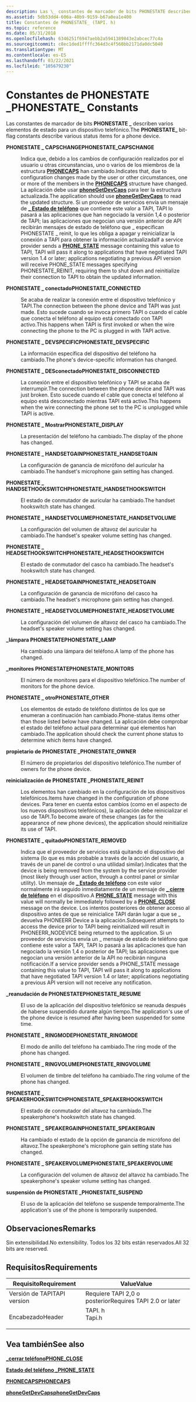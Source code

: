 ```yaml
---
description: Las \_ constantes de marcador de bits PHONESTATE describen varios elementos de estado para un dispositivo telefónico.
ms.assetid: 5db53dd4-606a-40b9-9159-b67a0ea1e400
title: Constantes de PHONESTATE_ (TAPI. h)
ms.topic: reference
ms.date: 05/31/2018
ms.openlocfilehash: 6346251f6947aebb2a5941389843e2abcec77c4a
ms.sourcegitcommit: c8ec1ded1ffffc364d3c4f560bb2171da0dc5040
ms.translationtype: MT
ms.contentlocale: es-ES
ms.lasthandoff: 03/22/2021
ms.locfileid: "105679230"
---
```

# <a name="phonestate_-constants"></a><span data-ttu-id="ebc3d-103">Constantes de PHONESTATE \_</span><span class="sxs-lookup"><span data-stu-id="ebc3d-103">PHONESTATE\_ Constants</span></span>

<span data-ttu-id="ebc3d-104">Las constantes de marcador de bits **PHONESTATE \_** describen varios elementos de estado para un dispositivo telefónico.</span><span class="sxs-lookup"><span data-stu-id="ebc3d-104">The **PHONESTATE\_** bit-flag constants describe various status items for a phone device.</span></span>

<dl> <dt>

<span data-ttu-id="ebc3d-105"><span id="PHONESTATE_CAPSCHANGE"></span><span id="phonestate_capschange"></span>**PHONESTATE \_ CAPSCHANGE**</span><span class="sxs-lookup"><span data-stu-id="ebc3d-105"><span id="PHONESTATE_CAPSCHANGE"></span><span id="phonestate_capschange"></span>**PHONESTATE\_CAPSCHANGE**</span></span>
</dt> <dd> <dl> <dt>



<span data-ttu-id="ebc3d-106">Indica que, debido a los cambios de configuración realizados por el usuario u otras circunstancias, uno o varios de los miembros de la estructura [**PHONECAPS**](/windows/desktop/api/Tapi/ns-tapi-phonecaps) han cambiado.</span><span class="sxs-lookup"><span data-stu-id="ebc3d-106">Indicates that, due to configuration changes made by the user or other circumstances, one or more of the members in the [**PHONECAPS**](/windows/desktop/api/Tapi/ns-tapi-phonecaps) structure have changed.</span></span> <span data-ttu-id="ebc3d-107">La aplicación debe usar [**phoneGetDevCaps**](/windows/desktop/api/Tapi/nf-tapi-phonegetdevcaps) para leer la estructura actualizada.</span><span class="sxs-lookup"><span data-stu-id="ebc3d-107">The application should use [**phoneGetDevCaps**](/windows/desktop/api/Tapi/nf-tapi-phonegetdevcaps) to read the updated structure.</span></span> <span data-ttu-id="ebc3d-108">Si un proveedor de servicios envía un mensaje de [**\_ Estado de teléfono**](phone-state.md) que contiene este valor a TAPI, TAPI lo pasará a las aplicaciones que han negociado la versión 1,4 o posterior de TAPI; las aplicaciones que negocian una versión anterior de API recibirán mensajes de estado de teléfono que \_ especifican PHONESTATE \_ reinit, lo que les obliga a apagar y reinicializar la conexión a TAPI para obtener la información actualizada</span><span class="sxs-lookup"><span data-stu-id="ebc3d-108">If a service provider sends a [**PHONE\_STATE**](phone-state.md) message containing this value to TAPI, TAPI will pass it along to applications that have negotiated TAPI version 1.4 or later; applications negotiating a previous API version will receive PHONE\_STATE messages specifying PHONESTATE\_REINIT, requiring them to shut down and reinitialize their connection to TAPI to obtain the updated information.</span></span>


</dt> </dl> </dd> <dt>

<span data-ttu-id="ebc3d-109"><span id="PHONESTATE_CONNECTED"></span><span id="phonestate_connected"></span>**PHONESTATE \_ conectado**</span><span class="sxs-lookup"><span data-stu-id="ebc3d-109"><span id="PHONESTATE_CONNECTED"></span><span id="phonestate_connected"></span>**PHONESTATE\_CONNECTED**</span></span>
</dt> <dd> <dl> <dt>



<span data-ttu-id="ebc3d-110">Se acaba de realizar la conexión entre el dispositivo telefónico y TAPI.</span><span class="sxs-lookup"><span data-stu-id="ebc3d-110">The connection between the phone device and TAPI was just made.</span></span> <span data-ttu-id="ebc3d-111">Esto sucede cuando se invoca primero TAPI o cuando el cable que conecta el teléfono al equipo está conectado con TAPI activo.</span><span class="sxs-lookup"><span data-stu-id="ebc3d-111">This happens when TAPI is first invoked or when the wire connecting the phone to the PC is plugged in with TAPI active.</span></span>


</dt> </dl> </dd> <dt>

<span data-ttu-id="ebc3d-112"><span id="PHONESTATE_DEVSPECIFIC"></span><span id="phonestate_devspecific"></span>**PHONESTATE \_ DEVSPECIFIC**</span><span class="sxs-lookup"><span data-stu-id="ebc3d-112"><span id="PHONESTATE_DEVSPECIFIC"></span><span id="phonestate_devspecific"></span>**PHONESTATE\_DEVSPECIFIC**</span></span>
</dt> <dd> <dl> <dt>



<span data-ttu-id="ebc3d-113">La información específica del dispositivo del teléfono ha cambiado.</span><span class="sxs-lookup"><span data-stu-id="ebc3d-113">The phone's device-specific information has changed.</span></span>


</dt> </dl> </dd> <dt>

<span data-ttu-id="ebc3d-114"><span id="PHONESTATE_DISCONNECTED"></span><span id="phonestate_disconnected"></span>**PHONESTATE \_ DESconectado**</span><span class="sxs-lookup"><span data-stu-id="ebc3d-114"><span id="PHONESTATE_DISCONNECTED"></span><span id="phonestate_disconnected"></span>**PHONESTATE\_DISCONNECTED**</span></span>
</dt> <dd> <dl> <dt>



<span data-ttu-id="ebc3d-115">La conexión entre el dispositivo telefónico y TAPI se acaba de interrumpir.</span><span class="sxs-lookup"><span data-stu-id="ebc3d-115">The connection between the phone device and TAPI was just broken.</span></span> <span data-ttu-id="ebc3d-116">Esto sucede cuando el cable que conecta el teléfono al equipo está desconectado mientras TAPI está activo.</span><span class="sxs-lookup"><span data-stu-id="ebc3d-116">This happens when the wire connecting the phone set to the PC is unplugged while TAPI is active.</span></span>


</dt> </dl> </dd> <dt>

<span data-ttu-id="ebc3d-117"><span id="PHONESTATE_DISPLAY"></span><span id="phonestate_display"></span>**PHONESTATE \_ Mostrar**</span><span class="sxs-lookup"><span data-stu-id="ebc3d-117"><span id="PHONESTATE_DISPLAY"></span><span id="phonestate_display"></span>**PHONESTATE\_DISPLAY**</span></span>
</dt> <dd> <dl> <dt>



<span data-ttu-id="ebc3d-118">La presentación del teléfono ha cambiado.</span><span class="sxs-lookup"><span data-stu-id="ebc3d-118">The display of the phone has changed.</span></span>


</dt> </dl> </dd> <dt>

<span data-ttu-id="ebc3d-119"><span id="PHONESTATE_HANDSETGAIN"></span><span id="phonestate_handsetgain"></span>**PHONESTATE \_ HANDSETGAIN**</span><span class="sxs-lookup"><span data-stu-id="ebc3d-119"><span id="PHONESTATE_HANDSETGAIN"></span><span id="phonestate_handsetgain"></span>**PHONESTATE\_HANDSETGAIN**</span></span>
</dt> <dd> <dl> <dt>



<span data-ttu-id="ebc3d-120">La configuración de ganancia de micrófono del auricular ha cambiado.</span><span class="sxs-lookup"><span data-stu-id="ebc3d-120">The handset's microphone gain setting has changed.</span></span>


</dt> </dl> </dd> <dt>

<span data-ttu-id="ebc3d-121"><span id="PHONESTATE_HANDSETHOOKSWITCH"></span><span id="phonestate_handsethookswitch"></span>**PHONESTATE \_ HANDSETHOOKSWITCH**</span><span class="sxs-lookup"><span data-stu-id="ebc3d-121"><span id="PHONESTATE_HANDSETHOOKSWITCH"></span><span id="phonestate_handsethookswitch"></span>**PHONESTATE\_HANDSETHOOKSWITCH**</span></span>
</dt> <dd> <dl> <dt>



<span data-ttu-id="ebc3d-122">El estado de conmutador de auricular ha cambiado.</span><span class="sxs-lookup"><span data-stu-id="ebc3d-122">The handset hookswitch state has changed.</span></span>


</dt> </dl> </dd> <dt>

<span data-ttu-id="ebc3d-123"><span id="PHONESTATE_HANDSETVOLUME"></span><span id="phonestate_handsetvolume"></span>**PHONESTATE \_ HANDSETVOLUME**</span><span class="sxs-lookup"><span data-stu-id="ebc3d-123"><span id="PHONESTATE_HANDSETVOLUME"></span><span id="phonestate_handsetvolume"></span>**PHONESTATE\_HANDSETVOLUME**</span></span>
</dt> <dd> <dl> <dt>



<span data-ttu-id="ebc3d-124">La configuración del volumen de altavoz del auricular ha cambiado.</span><span class="sxs-lookup"><span data-stu-id="ebc3d-124">The handset's speaker volume setting has changed.</span></span>


</dt> </dl> </dd> <dt>

<span data-ttu-id="ebc3d-125"><span id="PHONESTATE_HEADSETHOOKSWITCH"></span><span id="phonestate_headsethookswitch"></span>**PHONESTATE \_ HEADSETHOOKSWITCH**</span><span class="sxs-lookup"><span data-stu-id="ebc3d-125"><span id="PHONESTATE_HEADSETHOOKSWITCH"></span><span id="phonestate_headsethookswitch"></span>**PHONESTATE\_HEADSETHOOKSWITCH**</span></span>
</dt> <dd> <dl> <dt>



<span data-ttu-id="ebc3d-126">El estado de conmutador del casco ha cambiado.</span><span class="sxs-lookup"><span data-stu-id="ebc3d-126">The headset's hookswitch state has changed.</span></span>


</dt> </dl> </dd> <dt>

<span data-ttu-id="ebc3d-127"><span id="PHONESTATE_HEADSETGAIN"></span><span id="phonestate_headsetgain"></span>**PHONESTATE \_ HEADSETGAIN**</span><span class="sxs-lookup"><span data-stu-id="ebc3d-127"><span id="PHONESTATE_HEADSETGAIN"></span><span id="phonestate_headsetgain"></span>**PHONESTATE\_HEADSETGAIN**</span></span>
</dt> <dd> <dl> <dt>



<span data-ttu-id="ebc3d-128">La configuración de ganancia de micrófono del casco ha cambiado.</span><span class="sxs-lookup"><span data-stu-id="ebc3d-128">The headset's microphone gain setting has changed.</span></span>


</dt> </dl> </dd> <dt>

<span data-ttu-id="ebc3d-129"><span id="PHONESTATE_HEADSETVOLUME"></span><span id="phonestate_headsetvolume"></span>**PHONESTATE \_ HEADSETVOLUME**</span><span class="sxs-lookup"><span data-stu-id="ebc3d-129"><span id="PHONESTATE_HEADSETVOLUME"></span><span id="phonestate_headsetvolume"></span>**PHONESTATE\_HEADSETVOLUME**</span></span>
</dt> <dd> <dl> <dt>



<span data-ttu-id="ebc3d-130">La configuración del volumen de altavoz del casco ha cambiado.</span><span class="sxs-lookup"><span data-stu-id="ebc3d-130">The headset's speaker volume setting has changed.</span></span>


</dt> </dl> </dd> <dt>

<span data-ttu-id="ebc3d-131"><span id="PHONESTATE_LAMP"></span><span id="phonestate_lamp"></span>**\_lámpara PHONESTATE**</span><span class="sxs-lookup"><span data-stu-id="ebc3d-131"><span id="PHONESTATE_LAMP"></span><span id="phonestate_lamp"></span>**PHONESTATE\_LAMP**</span></span>
</dt> <dd> <dl> <dt>



<span data-ttu-id="ebc3d-132">Ha cambiado una lámpara del teléfono.</span><span class="sxs-lookup"><span data-stu-id="ebc3d-132">A lamp of the phone has changed.</span></span>


</dt> </dl> </dd> <dt>

<span data-ttu-id="ebc3d-133"><span id="PHONESTATE_MONITORS"></span><span id="phonestate_monitors"></span>**\_monitores PHONESTATE**</span><span class="sxs-lookup"><span data-stu-id="ebc3d-133"><span id="PHONESTATE_MONITORS"></span><span id="phonestate_monitors"></span>**PHONESTATE\_MONITORS**</span></span>
</dt> <dd> <dl> <dt>



<span data-ttu-id="ebc3d-134">El número de monitores para el dispositivo telefónico.</span><span class="sxs-lookup"><span data-stu-id="ebc3d-134">The number of monitors for the phone device.</span></span>


</dt> </dl> </dd> <dt>

<span data-ttu-id="ebc3d-135"><span id="PHONESTATE_OTHER"></span><span id="phonestate_other"></span>**PHONESTATE \_ otro**</span><span class="sxs-lookup"><span data-stu-id="ebc3d-135"><span id="PHONESTATE_OTHER"></span><span id="phonestate_other"></span>**PHONESTATE\_OTHER**</span></span>
</dt> <dd> <dl> <dt>



<span data-ttu-id="ebc3d-136">Los elementos de estado de teléfono distintos de los que se enumeran a continuación han cambiado.</span><span class="sxs-lookup"><span data-stu-id="ebc3d-136">Phone-status items other than those listed below have changed.</span></span> <span data-ttu-id="ebc3d-137">La aplicación debe comprobar el estado del teléfono actual para determinar qué elementos han cambiado.</span><span class="sxs-lookup"><span data-stu-id="ebc3d-137">The application should check the current phone status to determine which items have changed.</span></span>


</dt> </dl> </dd> <dt>

<span data-ttu-id="ebc3d-138"><span id="PHONESTATE_OWNER"></span><span id="phonestate_owner"></span>**propietario de PHONESTATE \_**</span><span class="sxs-lookup"><span data-stu-id="ebc3d-138"><span id="PHONESTATE_OWNER"></span><span id="phonestate_owner"></span>**PHONESTATE\_OWNER**</span></span>
</dt> <dd> <dl> <dt>



<span data-ttu-id="ebc3d-139">El número de propietarios del dispositivo telefónico.</span><span class="sxs-lookup"><span data-stu-id="ebc3d-139">The number of owners for the phone device.</span></span>


</dt> </dl> </dd> <dt>

<span data-ttu-id="ebc3d-140"><span id="PHONESTATE_REINIT"></span><span id="phonestate_reinit"></span>**reinicialización de PHONESTATE \_**</span><span class="sxs-lookup"><span data-stu-id="ebc3d-140"><span id="PHONESTATE_REINIT"></span><span id="phonestate_reinit"></span>**PHONESTATE\_REINIT**</span></span>
</dt> <dd> <dl> <dt>



<span data-ttu-id="ebc3d-141">Los elementos han cambiado en la configuración de los dispositivos telefónicos.</span><span class="sxs-lookup"><span data-stu-id="ebc3d-141">Items have changed in the configuration of phone devices.</span></span> <span data-ttu-id="ebc3d-142">Para tener en cuenta estos cambios (como en el aspecto de los nuevos dispositivos telefónicos), la aplicación debe reinicializar el uso de TAPI.</span><span class="sxs-lookup"><span data-stu-id="ebc3d-142">To become aware of these changes (as for the appearance of new phone devices), the application should reinitialize its use of TAPI.</span></span>


</dt> </dl> </dd> <dt>

<span data-ttu-id="ebc3d-143"><span id="PHONESTATE_REMOVED"></span><span id="phonestate_removed"></span>**PHONESTATE \_ quitado**</span><span class="sxs-lookup"><span data-stu-id="ebc3d-143"><span id="PHONESTATE_REMOVED"></span><span id="phonestate_removed"></span>**PHONESTATE\_REMOVED**</span></span>
</dt> <dd> <dl> <dt>



<span data-ttu-id="ebc3d-144">Indica que el proveedor de servicios está quitando el dispositivo del sistema (lo que es más probable a través de la acción del usuario, a través de un panel de control o una utilidad similar).</span><span class="sxs-lookup"><span data-stu-id="ebc3d-144">Indicates that the device is being removed from the system by the service provider (most likely through user action, through a control panel or similar utility).</span></span> <span data-ttu-id="ebc3d-145">Un mensaje de [**\_ Estado de teléfono**](phone-state.md) con este valor normalmente irá seguido inmediatamente de un mensaje de [**\_ cierre de teléfono**](phone-close.md) en el dispositivo.</span><span class="sxs-lookup"><span data-stu-id="ebc3d-145">A [**PHONE\_STATE**](phone-state.md) message with this value will normally be immediately followed by a [**PHONE\_CLOSE**](phone-close.md) message on the device.</span></span> <span data-ttu-id="ebc3d-146">Los intentos posteriores de obtener acceso al dispositivo antes de que se reinicialice TAPI darán lugar a que se \_ devuelva PHONEERR Device a la aplicación.</span><span class="sxs-lookup"><span data-stu-id="ebc3d-146">Subsequent attempts to access the device prior to TAPI being reinitialized will result in PHONEERR\_NODEVICE being returned to the application.</span></span> <span data-ttu-id="ebc3d-147">Si un proveedor de servicios envía un \_ mensaje de estado de teléfono que contiene este valor a TAPI, TAPI lo pasará a las aplicaciones que han negociado la versión 1,4 o posterior de TAPI; las aplicaciones que negocian una versión anterior de la API no recibirán ninguna notificación.</span><span class="sxs-lookup"><span data-stu-id="ebc3d-147">If a service provider sends a PHONE\_STATE message containing this value to TAPI, TAPI will pass it along to applications that have negotiated TAPI version 1.4 or later; applications negotiating a previous API version will not receive any notification.</span></span>


</dt> </dl> </dd> <dt>

<span data-ttu-id="ebc3d-148"><span id="PHONESTATE_RESUME"></span><span id="phonestate_resume"></span>**\_reanudación de PHONESTATE**</span><span class="sxs-lookup"><span data-stu-id="ebc3d-148"><span id="PHONESTATE_RESUME"></span><span id="phonestate_resume"></span>**PHONESTATE\_RESUME**</span></span>
</dt> <dd> <dl> <dt>



<span data-ttu-id="ebc3d-149">El uso de la aplicación del dispositivo telefónico se reanuda después de haberse suspendido durante algún tiempo.</span><span class="sxs-lookup"><span data-stu-id="ebc3d-149">The application's use of the phone device is resumed after having been suspended for some time.</span></span>


</dt> </dl> </dd> <dt>

<span data-ttu-id="ebc3d-150"><span id="PHONESTATE_RINGMODE"></span><span id="phonestate_ringmode"></span>**PHONESTATE \_ RINGMODE**</span><span class="sxs-lookup"><span data-stu-id="ebc3d-150"><span id="PHONESTATE_RINGMODE"></span><span id="phonestate_ringmode"></span>**PHONESTATE\_RINGMODE**</span></span>
</dt> <dd> <dl> <dt>



<span data-ttu-id="ebc3d-151">El modo de anillo del teléfono ha cambiado.</span><span class="sxs-lookup"><span data-stu-id="ebc3d-151">The ring mode of the phone has changed.</span></span>


</dt> </dl> </dd> <dt>

<span data-ttu-id="ebc3d-152"><span id="PHONESTATE_RINGVOLUME"></span><span id="phonestate_ringvolume"></span>**PHONESTATE \_ RINGVOLUME**</span><span class="sxs-lookup"><span data-stu-id="ebc3d-152"><span id="PHONESTATE_RINGVOLUME"></span><span id="phonestate_ringvolume"></span>**PHONESTATE\_RINGVOLUME**</span></span>
</dt> <dd> <dl> <dt>



<span data-ttu-id="ebc3d-153">El volumen de timbre del teléfono ha cambiado.</span><span class="sxs-lookup"><span data-stu-id="ebc3d-153">The ring volume of the phone has changed.</span></span>


</dt> </dl> </dd> <dt>

<span data-ttu-id="ebc3d-154"><span id="PHONESTATE_SPEAKERHOOKSWITCH"></span><span id="phonestate_speakerhookswitch"></span>**PHONESTATE \_ SPEAKERHOOKSWITCH**</span><span class="sxs-lookup"><span data-stu-id="ebc3d-154"><span id="PHONESTATE_SPEAKERHOOKSWITCH"></span><span id="phonestate_speakerhookswitch"></span>**PHONESTATE\_SPEAKERHOOKSWITCH**</span></span>
</dt> <dd> <dl> <dt>



<span data-ttu-id="ebc3d-155">El estado de conmutador del altavoz ha cambiado.</span><span class="sxs-lookup"><span data-stu-id="ebc3d-155">The speakerphone's hookswitch state has changed.</span></span>


</dt> </dl> </dd> <dt>

<span data-ttu-id="ebc3d-156"><span id="PHONESTATE_SPEAKERGAIN"></span><span id="phonestate_speakergain"></span>**PHONESTATE \_ SPEAKERGAIN**</span><span class="sxs-lookup"><span data-stu-id="ebc3d-156"><span id="PHONESTATE_SPEAKERGAIN"></span><span id="phonestate_speakergain"></span>**PHONESTATE\_SPEAKERGAIN**</span></span>
</dt> <dd> <dl> <dt>



<span data-ttu-id="ebc3d-157">Ha cambiado el estado de la opción de ganancia de micrófono del altavoz.</span><span class="sxs-lookup"><span data-stu-id="ebc3d-157">The speakerphone's microphone gain setting state has changed.</span></span>


</dt> </dl> </dd> <dt>

<span data-ttu-id="ebc3d-158"><span id="PHONESTATE_SPEAKERVOLUME"></span><span id="phonestate_speakervolume"></span>**PHONESTATE \_ SPEAKERVOLUME**</span><span class="sxs-lookup"><span data-stu-id="ebc3d-158"><span id="PHONESTATE_SPEAKERVOLUME"></span><span id="phonestate_speakervolume"></span>**PHONESTATE\_SPEAKERVOLUME**</span></span>
</dt> <dd> <dl> <dt>



<span data-ttu-id="ebc3d-159">La configuración del volumen de altavoz del altavoz ha cambiado.</span><span class="sxs-lookup"><span data-stu-id="ebc3d-159">The speakerphone's speaker volume setting has changed.</span></span>


</dt> </dl> </dd> <dt>

<span data-ttu-id="ebc3d-160"><span id="PHONESTATE_SUSPEND"></span><span id="phonestate_suspend"></span>**suspensión de PHONESTATE \_**</span><span class="sxs-lookup"><span data-stu-id="ebc3d-160"><span id="PHONESTATE_SUSPEND"></span><span id="phonestate_suspend"></span>**PHONESTATE\_SUSPEND**</span></span>
</dt> <dd> <dl> <dt>



<span data-ttu-id="ebc3d-161">El uso de la aplicación del teléfono se suspende temporalmente.</span><span class="sxs-lookup"><span data-stu-id="ebc3d-161">The application's use of the phone is temporarily suspended.</span></span>


</dt> </dl> </dd> </dl>

## <a name="remarks"></a><span data-ttu-id="ebc3d-162">Observaciones</span><span class="sxs-lookup"><span data-stu-id="ebc3d-162">Remarks</span></span>

<span data-ttu-id="ebc3d-163">Sin extensibilidad.</span><span class="sxs-lookup"><span data-stu-id="ebc3d-163">No extensibility.</span></span> <span data-ttu-id="ebc3d-164">Todos los 32 bits están reservados.</span><span class="sxs-lookup"><span data-stu-id="ebc3d-164">All 32 bits are reserved.</span></span>

## <a name="requirements"></a><span data-ttu-id="ebc3d-165">Requisitos</span><span class="sxs-lookup"><span data-stu-id="ebc3d-165">Requirements</span></span>



| <span data-ttu-id="ebc3d-166">Requisito</span><span class="sxs-lookup"><span data-stu-id="ebc3d-166">Requirement</span></span> | <span data-ttu-id="ebc3d-167">Value</span><span class="sxs-lookup"><span data-stu-id="ebc3d-167">Value</span></span> |
|-------------------------|-----------------------------------------------------------------------------------|
| <span data-ttu-id="ebc3d-168">Versión de TAPI</span><span class="sxs-lookup"><span data-stu-id="ebc3d-168">TAPI version</span></span><br/> | <span data-ttu-id="ebc3d-169">Requiere TAPI 2,0 o posterior</span><span class="sxs-lookup"><span data-stu-id="ebc3d-169">Requires TAPI 2.0 or later</span></span><br/>                                             |
| <span data-ttu-id="ebc3d-170">Encabezado</span><span class="sxs-lookup"><span data-stu-id="ebc3d-170">Header</span></span><br/>       | <dl> <span data-ttu-id="ebc3d-171"><dt>TAPI. h</dt></span><span class="sxs-lookup"><span data-stu-id="ebc3d-171"><dt>Tapi.h</dt></span></span> </dl> |



## <a name="see-also"></a><span data-ttu-id="ebc3d-172">Vea también</span><span class="sxs-lookup"><span data-stu-id="ebc3d-172">See also</span></span>

<dl> <dt>

[<span data-ttu-id="ebc3d-173">**\_cerrar teléfono**</span><span class="sxs-lookup"><span data-stu-id="ebc3d-173">**PHONE\_CLOSE**</span></span>](phone-close.md)
</dt> <dt>

[<span data-ttu-id="ebc3d-174">**Estado del teléfono \_**</span><span class="sxs-lookup"><span data-stu-id="ebc3d-174">**PHONE\_STATE**</span></span>](phone-state.md)
</dt> <dt>

[<span data-ttu-id="ebc3d-175">**PHONECAPS**</span><span class="sxs-lookup"><span data-stu-id="ebc3d-175">**PHONECAPS**</span></span>](/windows/desktop/api/Tapi/ns-tapi-phonecaps)
</dt> <dt>

[<span data-ttu-id="ebc3d-176">**phoneGetDevCaps**</span><span class="sxs-lookup"><span data-stu-id="ebc3d-176">**phoneGetDevCaps**</span></span>](/windows/desktop/api/Tapi/nf-tapi-phonegetdevcaps)
</dt> </dl>

 

 




